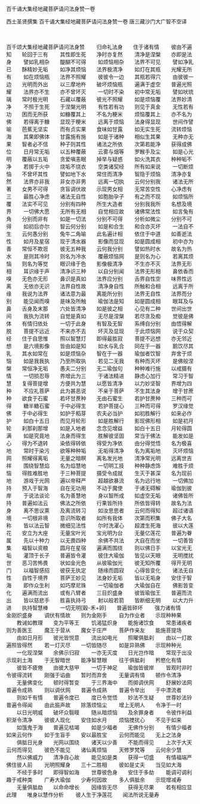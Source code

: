 百千诵大集经地藏菩萨请问法身赞一卷


西土圣贤撰集
百千诵大集经地藏菩萨请问法身赞一卷
唐三藏沙门大广智不空译


　　

百千颂大集经地藏菩萨请问法身赞
　　归命礼法身　　住于诸有情
　　彼由不遍知　　轮回于三有
　　其性即生死　　净时亦复然
　　清净是涅槃　　亦即是法身
　　譬如乳相杂　　醍醐不可得
　　如烦恼相杂　　法界不可见
　　譬如净乳已　　酥精妙无垢
　　如净其烦恼　　法界极清净
　　如灯在其瓶　　光耀无所有
　　如在烦恼瓶　　法界不照耀
　　彼彼令一边　　其瓶若得穴
　　由彼彼一边　　光明而外出
　　以三摩地杵　　破坏烦恼瓶
　　遍满于虚空　　普遍光照耀
　　法界亦不生　　亦不曾坏灭
　　一切时不染　　初中常无垢
　　譬如吠琉璃　　常时极光明
　　石藏以覆蔽　　彼光不照耀
　　如是烦恼覆　　法界妙清净
　　不照于生死　　于涅槃光明
　　有性若有功　　则见于真金
　　无性若有功　　困而无所获
　　如糠覆其上　　不名为粳米
　　烦恼覆其上　　亦不名为佛
　　若得离于糠　　显现于粳米
　　远离于烦恼　　法身得显现
　　世间作譬喻　　芭蕉无坚实
　　而有贞实果　　食味如甘露
　　如无实生死　　流转烦恼海
　　其果即佛体　　甘露施有施
　　如是于诸种　　相似生其果
　　无种亦无果　　智者必不信
　　种子则其性　　诸法之所依
　　次第若能净　　获得成佛位
　　日月常无垢　　以五种覆蔽
　　云雾与烟等　　罗睺手及尘
　　如是心光明　　覆蔽以五垢
　　贪爱嗔恚眠　　掉举与疑惑
　　如火洗其衣　　种种垢不净
　　若掷于火中　　烧垢不烧衣
　　空类诸契经　　所有如来说
　　一切断烦恼　　不曾坏其性
　　譬如地下水　　常住而清净
　　智隐于烦恼　　清净亦复然
　　法界亦非我　　非女亦非男
　　远离一切执　　云何分别我
　　诸法无所著　　女男不可得
　　贪盲调伏故　　示现男女相
　　无常苦空性　　心净虑有三
　　最胜心净虑　　诸法无自性
　　如胞胎孕子　　有之而不现
　　如烦恼所覆　　法实不可见
　　分别有四种　　所生大造者
　　分别我我所　　名想及境界
　　一切佛大愿　　无所有无相
　　自觉相应故　　诸佛常法性
　　如言兔有角　　分别而非有
　　如是一切法　　分别不可得
　　分析如微尘　　分别不可得
　　如初后亦尔　　智云何分别
　　如是和合生　　和合亦灭坏
　　一法自不生　　云何愚分别
　　兔牛二角喻　　此名遍计相
　　依住于中道　　如善逝法性
　　如月及星宿　　现于清水器
　　影像而显现　　如是圆成相
　　初中亦为善　　常恒不欺诳
　　彼无五种我　　云何我分别
　　譬如热时水　　故名为热水
　　是则其冷时　　则名为冷水
　　覆蔽烦恼网　　是则名为心
　　若离其烦恼　　则名为等觉
　　眼识缘于色　　影像极清净
　　不生亦不灭　　法界无形相
　　耳识缘于声　　清净识三种
　　以自分别闻　　法界无形相
　　鼻依香而嗅　　无色亦无形
　　鼻识是真如　　法界应分别
　　舌界自性空　　味界性远离
　　无依亦无识　　法界自性故
　　清净身自性　　所触和合相
　　远离于所缘　　我说为法界
　　诸法意为最　　离能所分别
　　法界无自性　　法界而分别
　　能见闻而嗅　　是味及所触
　　瑜伽法是知　　如是圆成相
　　眼耳及与鼻　　舌身及末那
　　六处皆清净　　如是彼之相
　　心见有二种　　世间出世间
　　我执为流转　　自觉是真如
　　无尽是涅槃　　若尽贪及痴
　　觉彼是佛体　　有情归依处
　　一切于此身　　有智及无智
　　系缚自分别　　由悟得解脱
　　菩提不远近　　不来亦不去
　　坏灭及显现　　于此烦恼网
　　说于众契经　　住于自思惟
　　照以智慧灯　　即得最胜寂
　　菩提不远想　　亦无邻近想
　　是六境影像　　皆由如是知
　　如水与乳合　　同在于一器
　　鹅饮尽其乳　　其水如常在
　　如是烦恼杂　　智在于一器
　　瑜伽者饮智　　弃舍于烦恼
　　如是我我执　　乃至所取执
　　若见二无我　　有种而灭坏
　　是佛般涅槃　　常恒净无垢
　　愚夫二分别　　无二瑜伽句
　　种种难行施　　以戒摄有情
　　一切损忍辱　　界增此为三
　　于诸法精进　　静虑心加行
　　常习于智慧　　复得菩提增
　　方便共为慧　　以愿皆清净
　　以力妙坚智　　界增为四种
　　不应礼菩萨　　此为甚恶说
　　不亲于菩萨　　不生其法身
　　增于甘蔗种　　欲食于石蜜
　　若坏甘蔗种　　无由石蜜生
　　若护甘蔗种　　三种而可得
　　糖半糖石蜜　　于中必得生
　　若护菩提心　　三种而可得
　　罗汉缘觉佛　　于中必得生
　　如护于稻芽　　农夫必当护
　　如初胜解行　　如来必作护
　　如白十五日　　而见月轮形
　　如是胜解行　　影现佛形相
　　如是初月轮　　刹那刹那增
　　如是入地者　　念念见增益
　　如白十五日　　月轮得圆满
　　如是究竟地　　法身而得生
　　胜解彼坚固　　常当于佛法
　　能发如是心　　得为不退转
　　染依得转依　　得受为净依
　　由分得觉悟　　名为极喜地
　　常时于染污　　欲等种种垢
　　无垢得清净　　名为离垢地
　　灭坏烦恼网　　照耀得离垢
　　无量之暗瞑　　离名发光地
　　清净常光明　　远离世吉祥
　　围绕智慧焰　　名为焰慧地
　　一切明工技　　种种静虑饰
　　难胜于烦恼　　得胜难胜地
　　于三种菩提　　摄受令成就
　　生灭于甚深　　名为现前地
　　游戏于光网　　遍以帝释严
　　超越欲暴流　　名为远行地
　　一切佛加持　　预入于智海
　　自在无功用　　不动于魔使
　　于诸无碍解　　瑜伽到彼岸
　　于说法谈论　　名为善慧地
　　身以智所成　　如虚空无垢
　　诸佛皆所持　　普遍如法云
　　佛法之所依　　行果皆所持
　　所依皆得转　　故名为法身
　　离不思议熏　　及离流转习
　　如汝思思者　　云何而得知
　　超过诸语境　　一切根非境
　　意识所取者　　如所有我体
　　次第而积集　　佛子大名称
　　皆以法云智　　微细见法性
　　尔时洗濯心　　超渡生死海
　　彼以大莲花　　安立为大座
　　无量宝叶光　　宝光明为台
　　无量亿莲花　　普遍为眷属
　　先以十种力　　以无畏四种
　　余佛不共法　　大自在而坐
　　一切善皆集　　福智以资粮
　　圆月在星宿　　遍满而围绕
　　则以佛日手　　以宝光无垢
　　灌顶于长子　　普遍皆令灌
　　彼住大瑜伽　　皆见以天眼
　　无明搅扰世　　恶习苦怖畏
　　状如金光色　　从彼瑜伽光
　　彼无知所覆　　得开无明门
　　以福智感招　　彼获无执定
　　随缘而圆寂　　心得皆变化
　　诸法无自性　　自性于境界
　　菩萨王妙见　　法身妙无垢
　　皆以无垢身　　安住于智海
　　即作众生利　　如巧摩尼珠
　　一切瑜伽者　　大瑜伽自在
　　佛影皆变化　　遍满而流出
　　或有八臂者　　三目炽盛身
　　彼皆瑜伽王　　普遍而流出
　　皆以慈悲手　　胜喜执持弓
　　射以般若箭　　皆断细无明
　　以大力升进　　执持智慧棒
　　一切无明[穀-禾+卵]　　普遍皆碎坏
　　强力诸有情　　金刚炽盛身
　　调伏有情故　　则为金刚手
　　自为作业者　　示现种种果
　　教诫如教理　　变为平等王
　　饥渴猛炽身　　能施诸饮食
　　常患诸疾者　　则为善医王
　　魔王于营从　　魔女于庄严
　　菩萨作亲友　　能施菩提场
　　由如日月形　　彼光皆悦意
　　流出如电光　　照曜俱胝刹
　　由以一灯故　　遍照皆得然
　　若一灯灭尽　　一切皆随尽
　　如是异熟佛　　示现种种光
　　一化现涅槃　　余佛示归寂
　　一亦无灭度　　日光岂作暗
　　常现于出没　　示现刹土海
　　于无智暗世　　能净智慧眼
　　往于俱胝刹　　矜愍化有情
　　彼皆不疲倦　　由彼大慈甲
　　一切于神足　　瑜伽皆彼岸
　　皆观时非时　　令彼得流转
　　刚强于谄曲　　暂时而弃舍
　　无量调有情　　顿作令清净
　　无量佛变化　　顿时得暂变
　　于三界海中　　而掷调伏网
　　舒展妙法网　　普遍令成熟
　　则以调伏网　　普遍令成熟
　　普遍令举出　　于中漂流者
　　则如千有情　　普遍令度已
　　度已令觉悟　　妙法不生疑
　　世尊妙法铃　　普遍令得闻
　　由此振声故　　除落烦恼尘
　　增上无明人　　令净于一时
　　以日光明威　　破坏众翳瞙
　　随从暗烦恼　　及余罪身者
　　令彼作利益　　积渐令清净
　　彼彼人现化　　安住如水月
　　烦恼搅扰心　　不见于如来
　　如饿鬼于海　　普遍见枯竭
　　如是少福者　　无佛作分别
　　有情少福者　　如来云何作
　　如于生盲手　　安以最胜宝
　　云何而能见　　无上之法身
　　俱胝日光身　　光网以围绕
　　诸天以少善　　不能而得见
　　上次于大天　　云何而得见
　　彼色不能见　　诸仙离烦恼
　　天修罗梵等　　云何余少慧
　　然以佛威力　　清净自心故
　　能见如是类　　获得一切盛
　　有情福端严　　佛住彼人前
　　光明照耀身　　三十二胜相
　　彼如是丈夫　　当见如大海
　　不经于多时　　即得智如海
　　世尊彼色身　　安住于多劫
　　能调可调利　　趣于戒种类
　　广寿大瑜伽　　少寿何因故
　　多人俱胝余　　示现增减寿
　　无量俱胝劫　　以命命增长
　　因缘皆无尽　　获得无尽果
　　若有相应显此理　　唯身以慧作分析
　　彼人生于净莲花　　闻法所说无量寿


